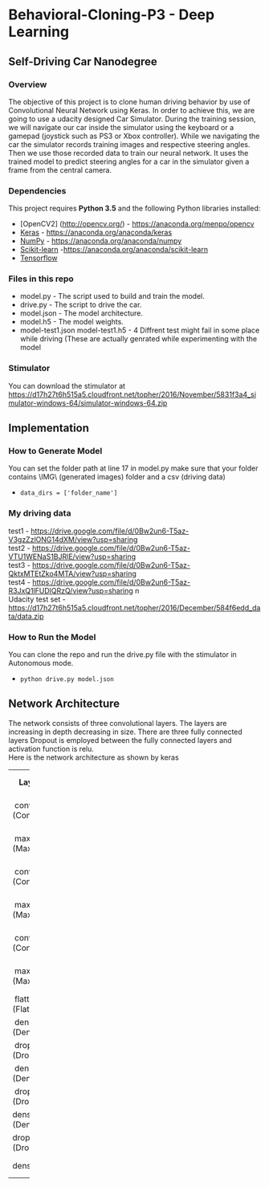 # Behavioral-Cloning-P3 - Deep Learning
## Self-Driving Car Nanodegree

### Overview
The objective of this project is to clone human driving behavior by use of Convolutional Neural Network using Keras. In order to achieve this, we are going to use a udacity designed Car Simulator. During the training session, we will navigate our car inside the simulator using the keyboard or a gamepad (joystick such as PS3 or Xbox controller). While we navigating the car the simulator records training images and respective steering angles. Then we use those recorded data to train our neural network. It uses the trained model to predict steering angles for a car in the simulator given a frame from the central camera.

### Dependencies

This project requires **Python 3.5** and the following Python libraries installed:
- [OpenCV2] (http://opencv.org/) - https://anaconda.org/menpo/opencv
- [Keras](https://keras.io/) - https://anaconda.org/anaconda/keras
- [NumPy](http://www.numpy.org/) - https://anaconda.org/anaconda/numpy
- [Scikit-learn](http://scikit-learn.org/) -https://anaconda.org/anaconda/scikit-learn
- [Tensorflow](https://www.tensorflow.org/)

### Files in this repo
- model.py - The script used to build and train the model.
- drive.py - The script to drive the car.
- model.json - The model architecture.
- model.h5 - The model weights.
- model-test1.json model-test1.h5 - 4 Diffrent test might fail in some place while driving (These are actually genrated while experimenting with the model

### Stimulator

You can download the stimulator at https://d17h27t6h515a5.cloudfront.net/topher/2016/November/5831f3a4_simulator-windows-64/simulator-windows-64.zip

## Implementation

### How to Generate Model

You can set the folder path at line 17 in model.py make sure that your folder contains \IMG\ (generated images) folder and a csv (driving data)
- `data_dirs = ['folder_name']`

### My driving data

test1 - https://drive.google.com/file/d/0Bw2un6-T5az-V3gzZzlONG14dXM/view?usp=sharing <br>
test2 - https://drive.google.com/file/d/0Bw2un6-T5az-VTU1WENaS1BJRlE/view?usp=sharing <br>
test3 - https://drive.google.com/file/d/0Bw2un6-T5az-QktxMTEtZko4MTA/view?usp=sharing <br>
test4 - https://drive.google.com/file/d/0Bw2un6-T5az-R3JxQ1lFUDlQRzQ/view?usp=sharing n<br>
Udacity test set - https://d17h27t6h515a5.cloudfront.net/topher/2016/December/584f6edd_data/data.zip <br>

### How to Run the Model

You can clone the repo and run the drive.py file with the stimulator in Autonomous mode.
- `python drive.py model.json`

## Network Architecture
The network consists of three convolutional layers. The layers are increasing in depth decreasing in size. There are three fully connected layers Dropout is employed between the fully connected layers and activation function is relu. <br>
Here is the network architecture as shown by keras

<table style="width: 42px;">
<tbody>
<tr style="height: 42px;">
<th style="width: 10px; height: 42px;">Layer (type)&nbsp;&nbsp;</th>
<th style="width: 10px; height: 42px;">&nbsp;Output Shape</th>
<th style="width: 10.2px; height: 42px;">Param #&nbsp;</th>
<th style="width: 10px; height: 42px;">&nbsp;Connected to</th>
</tr>
<tr style="height: 62px;">
<td style="width: 10px; height: 62px;">&nbsp;convolution2d_1 (Convolution2D)</td>
<td style="width: 10px; height: 62px;">&nbsp;(None, 40, 80, 32)</td>
<td style="width: 10.2px; height: 62px;">&nbsp;320</td>
<td style="width: 10px; height: 62px;">convolution2d_input_1[0][0]</td>
</tr>
<tr style="height: 42px;">
<td style="width: 10px; height: 42px;">&nbsp;maxpooling2d_1 (MaxPooling2D)</td>
<td style="width: 10px; height: 42px;">&nbsp;(None, 20, 40, 32)</td>
<td style="width: 10.2px; height: 42px;">&nbsp;0</td>
<td style="width: 10px; height: 42px;">convolution2d_1[0][0]</td>
</tr>
<tr style="height: 42px;">
<td style="width: 10px; height: 42px;">&nbsp;convolution2d_2 (Convolution2D)&nbsp;</td>
<td style="width: 10px; height: 42px;">&nbsp;(None, 10, 20, 64)</td>
<td style="width: 10.2px; height: 42px;">18496&nbsp;</td>
<td style="width: 10px; height: 42px;">maxpooling2d_1[0][0]</td>
</tr>
<tr style="height: 42px;">
<td style="width: 10px; height: 42px;">&nbsp;maxpooling2d_2 (MaxPooling2D)&nbsp;</td>
<td style="width: 10px; height: 42px;">&nbsp;(None, 10, 20, 64)</td>
<td style="width: 10.2px; height: 42px;">0&nbsp;</td>
<td style="width: 10px; height: 42px;">convolution2d_2[0][0]</td>
</tr>
<tr style="height: 22.4px;">
<td style="width: 10px; height: 22.4px;">&nbsp;convolution2d_3 (Convolution2D)&nbsp;</td>
<td style="width: 10px; height: 22.4px;">&nbsp;(None, 10, 20, 128)</td>
<td style="width: 10.2px; height: 22.4px;">73856&nbsp;</td>
<td style="width: 10px; height: 22.4px;">maxpooling2d_2[0][0]</td>
</tr>
<tr style="height: 22px;">
<td style="width: 10px; height: 22px;">&nbsp;maxpooling2d_3 (MaxPooling2D)</td>
<td style="width: 10px; height: 22px;">&nbsp;(None, 5, 10, 128)</td>
<td style="width: 10.2px; height: 22px;">0&nbsp;</td>
<td style="width: 10px; height: 22px;">convolution2d_3[0][0]</td>
</tr>
<tr style="height: 22px;">
<td style="width: 10px; height: 22px;">&nbsp;flatten_1 (Flatten)</td>
<td style="width: 10px; height: 22px;">(None, 6400)&nbsp;</td>
<td style="width: 10.2px; height: 22px;">0</td>
<td style="width: 10px; height: 22px;">maxpooling2d_3[0][0]</td>
</tr>
<tr style="height: 22px;">
<td style="width: 10px; height: 22px;">&nbsp;dense_1 (Dense) &nbsp;</td>
<td style="width: 10px; height: 22px;">&nbsp;(None, 500)</td>
<td style="width: 10.2px; height: 22px;">&nbsp;3200500</td>
<td style="width: 10px; height: 22px;">flatten_1[0][0]</td>
</tr>
<tr style="height: 22px;">
<td style="width: 10px; height: 22px;">&nbsp;dropout_1 (Dropout)</td>
<td style="width: 10px; height: 22px;">&nbsp;(None, 500)</td>
<td style="width: 10.2px; height: 22px;">&nbsp;0</td>
<td style="width: 10px; height: 22px;">dense_1[0][0]</td>
</tr>
<tr style="height: 22px;">
<td style="width: 10px; height: 22px;">&nbsp;dense_2 (Dense)&nbsp;</td>
<td style="width: 10px; height: 22px;">&nbsp;(None, 100)</td>
<td style="width: 10.2px; height: 22px;">50100&nbsp;</td>
<td style="width: 10px; height: 22px;">dropout_1[0][0]</td>
</tr>
<tr style="height: 22px;">
<td style="width: 10px; height: 22px;">&nbsp;dropout_2 (Dropout) &nbsp;&nbsp;</td>
<td style="width: 10px; height: 22px;">&nbsp;(None, 100)</td>
<td style="width: 10.2px; height: 22px;">0&nbsp;</td>
<td style="width: 10px; height: 22px;">dense_2[0][0]</td>
</tr>
<tr style="height: 22px;">
<td style="width: 10px; height: 22px;">dense_3 (Dense)&nbsp;</td>
<td style="width: 10px; height: 22px;">(None, 10)</td>
<td style="width: 10.2px; height: 22px;">1010</td>
<td style="width: 10px; height: 22px;">dropout_2[0][0]</td>
</tr>
<tr style="height: 22px;">
<td style="width: 10px; height: 22px;">dropout_3 (Dropout)&nbsp;</td>
<td style="width: 10px; height: 22px;">(None, 10)</td>
<td style="width: 10.2px; height: 22px;">0</td>
<td style="width: 10px; height: 22px;">dense_3[0][0]</td>
</tr>
<tr style="height: 22px;">
<td style="width: 10px; height: 22px;">dense_4 (Dense)</td>
<td style="width: 10px; height: 22px;">(None, 1)</td>
<td style="width: 10.2px; height: 22px;">11</td>
<td style="width: 10px; height: 22px;">dropout_3[0][0]</td>
</tr>
</tbody>
</table>


